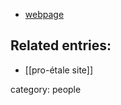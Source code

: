 
* [webpage](http://www.math.ias.edu/~bhattb/)

## Related entries:

* [[pro-étale site]]

category: people

